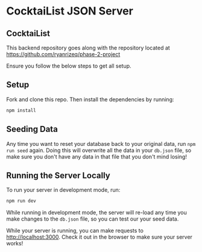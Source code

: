 # CocktaiList JSON Server

## CocktaiList

This backend repository goes along with the repository located at https://github.com/ryanrizeq/phase-2-project

Ensure you follow the below steps to get all setup. 

## Setup

Fork and clone this repo. Then install the dependencies by running:

```sh
npm install
```

## Seeding Data

Any time you want to reset your database back to your original data, run
`npm run seed` again. Doing this will overwrite all the data in your `db.json`
file, so make sure you don't have any data in that file that you don't mind
losing!

## Running the Server Locally

To run your server in development mode, run:

```sh
npm run dev
```

While running in development mode, the server will re-load any time you make
changes to the `db.json` file, so you can test our your seed data.

While your server is running, you can make requests to
[http://localhost:3000](http://localhost:3000). Check it out in the browser to
make sure your server works!
